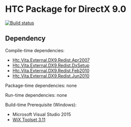 # HTC Package for DirectX 9.0

[![Build status](https://ci.appveyor.com/api/projects/status/5hh8vffahr1bn9tg/branch/master?svg=true)](https://ci.appveyor.com/project/kenelin/vita-external-dx9-setup/branch/master)

## Dependency

Compile-time dependencies:

* [Htc.Vita.External.DX9.Redist.Apr2007](https://github.com/ViveportSoftware/vita_external_dx9_redist/)
* [Htc.Vita.External.DX9.Redist.DxSetup](https://github.com/ViveportSoftware/vita_external_dx9_redist/)
* [Htc.Vita.External.DX9.Redist.Feb2010](https://github.com/ViveportSoftware/vita_external_dx9_redist/)
* [Htc.Vita.External.DX9.Redist.Jun2010](https://github.com/ViveportSoftware/vita_external_dx9_redist/)

Package-time dependencies: none

Run-time dependencies: none

Build-time Prerequisite (Windows):

* Microsoft Visual Studio 2015
* [WiX Toolset 3.11](http://wixtoolset.org/releases/v3.11/stable)
